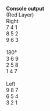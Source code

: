 <p align="left">
  <strong>Console output</strong>
  <br/>
  (Red Layer)
  <br/>
  Right
  <br/>
  7 4 1
  <br/>
  8 5 2
  <br/>
  9 6 3 
  <br/>
  
  <br/>
  180°
  <br/>
  3 6 9
  <br/>
  2 5 8
  <br/>
  1 4 7 
  <br/>
  
  <br/>
  Left
  <br/>
  9 8 7
  <br/>
  6 5 4
  <br/>
  3 2 1
</p>
